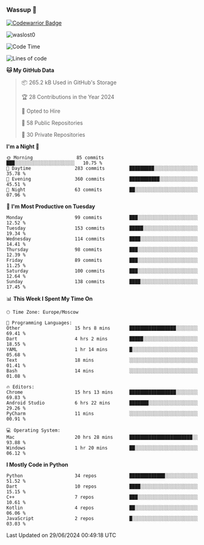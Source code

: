 ### Wassup 👋

[![Codewarrior Badge](https://www.codewars.com/users/waslost/badges/small)](https://www.codewars.com/users/waslost)

<p align="left"> <img src="https://komarev.com/ghpvc/?username=waslost0" alt="waslost0" /></p>

<!--START_SECTION:waka-->
![Code Time](http://img.shields.io/badge/Code%20Time-4%2C535%20hrs%2038%20mins-blue)

![Lines of code](https://img.shields.io/badge/From%20Hello%20World%20I%27ve%20Written-1.4%20million%20lines%20of%20code-blue)

**🐱 My GitHub Data** 

> 📦 265.2 kB Used in GitHub's Storage 
 > 
> 🏆 28 Contributions in the Year 2024
 > 
> 💼 Opted to Hire
 > 
> 📜 58 Public Repositories 
 > 
> 🔑 30 Private Repositories 
 > 
**I'm a Night 🦉** 

```text
🌞 Morning                85 commits          ███░░░░░░░░░░░░░░░░░░░░░░   10.75 % 
🌆 Daytime                283 commits         █████████░░░░░░░░░░░░░░░░   35.78 % 
🌃 Evening                360 commits         ███████████░░░░░░░░░░░░░░   45.51 % 
🌙 Night                  63 commits          ██░░░░░░░░░░░░░░░░░░░░░░░   07.96 % 
```
📅 **I'm Most Productive on Tuesday** 

```text
Monday                   99 commits          ███░░░░░░░░░░░░░░░░░░░░░░   12.52 % 
Tuesday                  153 commits         █████░░░░░░░░░░░░░░░░░░░░   19.34 % 
Wednesday                114 commits         ████░░░░░░░░░░░░░░░░░░░░░   14.41 % 
Thursday                 98 commits          ███░░░░░░░░░░░░░░░░░░░░░░   12.39 % 
Friday                   89 commits          ███░░░░░░░░░░░░░░░░░░░░░░   11.25 % 
Saturday                 100 commits         ███░░░░░░░░░░░░░░░░░░░░░░   12.64 % 
Sunday                   138 commits         ████░░░░░░░░░░░░░░░░░░░░░   17.45 % 
```


📊 **This Week I Spent My Time On** 

```text
🕑︎ Time Zone: Europe/Moscow

💬 Programming Languages: 
Other                    15 hrs 8 mins       █████████████████░░░░░░░░   69.41 % 
Dart                     4 hrs 2 mins        █████░░░░░░░░░░░░░░░░░░░░   18.55 % 
YAML                     1 hr 14 mins        █░░░░░░░░░░░░░░░░░░░░░░░░   05.68 % 
Text                     18 mins             ░░░░░░░░░░░░░░░░░░░░░░░░░   01.41 % 
Bash                     14 mins             ░░░░░░░░░░░░░░░░░░░░░░░░░   01.08 % 

🔥 Editors: 
Chrome                   15 hrs 13 mins      █████████████████░░░░░░░░   69.83 % 
Android Studio           6 hrs 22 mins       ███████░░░░░░░░░░░░░░░░░░   29.26 % 
PyCharm                  11 mins             ░░░░░░░░░░░░░░░░░░░░░░░░░   00.91 % 

💻 Operating System: 
Mac                      20 hrs 28 mins      ███████████████████████░░   93.88 % 
Windows                  1 hr 20 mins        ██░░░░░░░░░░░░░░░░░░░░░░░   06.12 % 
```

**I Mostly Code in Python** 

```text
Python                   34 repos            █████████████░░░░░░░░░░░░   51.52 % 
Dart                     10 repos            ████░░░░░░░░░░░░░░░░░░░░░   15.15 % 
C++                      7 repos             ███░░░░░░░░░░░░░░░░░░░░░░   10.61 % 
Kotlin                   4 repos             ██░░░░░░░░░░░░░░░░░░░░░░░   06.06 % 
JavaScript               2 repos             █░░░░░░░░░░░░░░░░░░░░░░░░   03.03 % 
```




 Last Updated on 29/06/2024 00:49:18 UTC
<!--END_SECTION:waka-->

